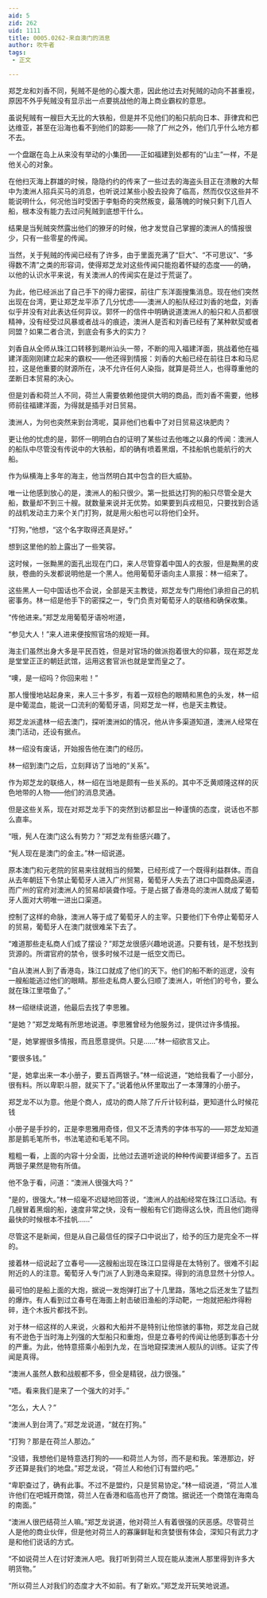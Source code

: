 ```yaml
---
aid: 5
zid: 262
uid: 1111
title: 0005.0262-来自澳门的消息
author: 吹牛者
tags: 
 - 正文

---
```




  郑芝龙和刘香不同，髡贼不是他的心腹大患，因此他过去对髡贼的动向不甚重视，原因不外乎髡贼没有显示出一点要挑战他的海上商业霸权的意思。

  虽说髡贼有一艘巨大无比的大铁船，但是并不见他们的船只航向日本、菲律宾和巴达维亚，甚至在沿海也看不到他们的踪影——除了广州之外，他们几乎什么地方都不去。

  一个盘踞在岛上从来没有举动的小集团——正如福建到处都有的“山主”一样，不是他关心的对象。

  在他扫灭海上群雄的时候，隐隐约约的传来了一些过去的海盗头目正在溃散的大帮中为澳洲人招兵买马的消息，也听说过某些小股去投奔了临高，然而仅仅这些并不能说明什么，何况他当时受困于李魁奇的突然叛变，最落魄的时候只剩下几百人船，根本没有能力去过问髡贼到底想干什么。

  结果是当髡贼突然露出他们的獠牙的时候，他才发觉自己掌握的澳洲人的情报很少，只有一些零星的传闻。

  当然，关于髡贼的传闻已经有了许多，由于里面充满了“巨大”、“不可思议”、“多得数不清”之类的形容词，使得郑芝龙对这些传闻只能抱着怀疑的态度——的确，以他的认识水平来说，有关澳洲人的传闻实在是过于荒诞了。

  为此，他已经派出了自己手下的得力密探，前往广东洋面搜集消息。现在他们突然出现在台湾，更让郑芝龙平添了几分忧虑——澳洲人的船队经过刘香的地盘，刘香似乎并没有对此表达任何异议。郭怀一的信件中明确说道澳洲人的船只和人员都很精神，没有经受过风暴或者战斗的痕迹，澳洲人是否和刘香已经有了某种默契或者同盟？如果二者合流，到底会有多大的实力？

  刘香自从全师从珠江口转移到潮州汕头一带，不断的闯入福建洋面，挑战着他在福建洋面刚刚建立起来的霸权——他还得到情报：刘香的大船已经在前往日本和马尼拉，这是他重要的财源所在，决不允许任何人染指，就算是荷兰人，也得尊重他的垄断日本贸易的决心。

  但是刘香和荷兰人不同，荷兰人需要依赖他提供大明的商品，而刘香不需要，他移师前往福建洋面，为得就是插手对日贸易。

  澳洲人，为何也突然来到台湾呢，莫非他们也看中了对日贸易这块肥肉？

  更让他的忧虑的是，郭怀一明明白白的证明了某些过去他嗤之以鼻的传闻：澳洲人的船队中尽管没有传说中的大铁船，却的确有喷着黑烟，不挂船帆也能航行的大船。

  作为纵横海上多年的海主，他当然明白其中包含的巨大威胁。

  唯一让他感到放心的是，澳洲人的船只很少。第一批抵达打狗的船只尽管全是大船，数量却不到三十艘。就数量来说并无优势。如果要到兵戎相见，只要找到合适的战机发动主力来个关门打狗，就是用火船也可以将他们全歼。

  “打狗，”他想，“这个名字取得还真是好。”

  想到这里他的脸上露出了一些笑容。

  这时候，一张黝黑的面孔出现在门口，来人尽管穿着中国人的衣服，但是黝黑的皮肤，卷曲的头发都说明他是一个黑人。他用葡萄牙语向主人禀报：林一绍来了。

  这些黑人一句中国话也不会说，全部是天主教徒，郑芝龙专门用他们承担自己的机密事务。林一绍是他手下的密探之一，专门负责对葡萄牙人的联络和确保收集。

  “传他进来。”郑芝龙用葡萄牙语吩咐道，

  “参见大人！”来人进来便按照官场的规矩一拜。

  海主们虽然出身大多是平民百姓，但是对官场的做派抱着很大的仰慕，现在郑芝龙是堂堂正正的朝廷武馆，运用这套官派也就是堂而皇之了。

  “噢，是一绍吗？你回来啦！”

  那人慢慢地站起身来，来人三十多岁，有着一双棕色的眼睛和黑色的头发，林一绍是中葡混血，能说一口流利的葡萄牙语，同郑芝龙一样，也是天主教徒。

  郑芝龙派遣林一绍去澳门，探听澳洲如的情况，他从许多渠道知道，澳洲人经常在澳门活动，还设有据点。

  林一绍没有废话，开始报告他在澳门的经历。

  林一绍到澳门之后，立刻拜访了当地的“关系”。

  作为郑芝龙的联络人，林一绍在当地是颇有一些关系的。其中不乏黄顺隆这样的灰色地带的人物——他们的消息灵通。

  但是这些关系，现在对郑芝龙手下的突然到访都显出一种谨慎的态度，说话也不那么直率。

  “哦，髡人在澳门这么有势力？”郑芝龙有些感兴趣了。

  “髡人现在是澳门的金主。”林一绍说道。

  原本澳门和元老院的贸易来往就相当的频繁，已经形成了一个既得利益群体。而自从去年朝廷下令禁止葡萄牙人进入广州贸易，葡萄牙人失去了进口中国商品渠道，而广州的官府对澳洲人的贸易却装聋作哑。于是占据了香港岛的澳洲人就成了葡萄牙人面对大明唯一进出口渠道。

  控制了这样的命脉，澳洲人等于成了葡萄牙人的主宰。只要他们下令停止葡萄牙人的贸易，葡萄牙人在澳门就很难呆下去了。

  “难道那些走私商人们成了摆设？”郑芝龙很感兴趣地说道。只要有钱，是不愁找到货源的。所谓官府的禁令，很多时候不过是一纸空文而已。

  “自从澳洲人到了香港岛，珠江口就成了他们的天下。他们的船不断的巡逻，没有一艘船能逃过他们的眼睛。那些走私商人要么归顺了澳洲人，听他们的号令，要么就在珠江里喂鱼了。”

  林一绍继续说道，他最后去找了李思雅。

  “是她？”郑芝龙略有所思地说道。李思雅曾经为他服务过，提供过许多情报。

  “是，她掌握很多情报，而且愿意提供。只是……”林一绍欲言又止。

  “要很多钱。”

  “是，她拿出来一本小册子，要五百两银子。”林一绍说道，“她给我看了一小部分，很有料。所以卑职斗胆，就买下了。”说着他从怀里取出了一本薄薄的小册子。

  郑芝龙不以为意。他是个商人，成功的商人除了斤斤计较利益，更知道什么时候花钱

  小册子是手抄的，正是李思雅用奇怪，但又不乏清秀的字体书写的——郑芝龙知道那是鹅毛笔所书，书法笔迹和毛笔不同。

  粗粗一看，上面的内容十分全面，比他过去道听途说的种种传闻要详细多了。五百两银子果然是物有所值。

  他不急于看，问道：“澳洲人很强大吗？”

  “是的，很强大。”林一绍毫不迟疑地回答说，“澳洲人的战船经常在珠江口活动。有几艘冒着黑烟的船，速度非常之快，没有一艘船有它们跑得这么快，而且他们跑得最快的时候根本不挂帆……”

  尽管这不是新闻，但是从自己最信任的探子口中说出了，给予的压力是完全不一样的。

  接着林一绍说起了立春号——这艘船出现在珠江口显得是在太特别了。很难不引起附近的人的注意。葡萄牙人专门派了人到港岛来窥探。得到的消息显然十分惊人。

  最可怕的是船上面的大炮，据说一发炮弹打出了十几里路，落地之后还发生了猛烈的爆炸。有人看到过立春号在海面上射击破旧渔船的浮动靶，一炮就把船炸得粉碎，连个木扳片都找不到。

  对于林一绍这样的人来说，火器和大船并不是特别让他惊骇的事物，郑芝龙自己就有不逊色于当时海上列强的大型船只和重炮，但是立春号的传闻让他感到事态十分的严重。为此，他特意搭乘小船到九龙，在当地窥探澳洲人舰队的训练。证实了传闻是真得。

  “澳洲人虽然人数和战舰都不多，但全是精锐，战力很强。”

  “唔。看来我们是来了一个强大的对手。”

  “怎么，大人？”

  “澳洲人到台湾了。”郑芝龙说道，“就在打狗。”

  “打狗？那是在荷兰人那边。”

  “没错，我想他们是特意选打狗的——和荷兰人为邻，而不是和我。笨港那边，好歹还算是我们的地盘。”郑芝龙说，“荷兰人和他们订有盟约吧。”

  “卑职查过了，确有此事。不过不是盟约，只是贸易协定。”林一绍说道，“荷兰人准许他们在吧城开商馆，荷兰人在香港和临高也开了商馆。据说还一个商馆在海南岛的南面。”

  “澳洲人很巴结荷兰人嘛。”郑芝龙说道，他对荷兰人有着很强的厌恶感。尽管荷兰人是他的商业伙伴，但是他对荷兰人的寡廉鲜耻和贪婪很有体会，深知只有武力才是和他们说话的方式。

  “不如说荷兰人在讨好澳洲人吧。我打听到荷兰人现在能从澳洲人那里得到许多大明货物。”

  “所以荷兰人对我们的态度才大不如前。有了新欢。”郑芝龙开玩笑地说道。


